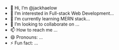 - 👋 Hi, I’m @jackhaelow
- 👀 I’m interested in Full-stack Web Development...
- 🌱 I’m currently learning MERN stack...
- 💞️ I’m looking to collaborate on ...
- 📫 How to reach me ...
- 😄 Pronouns: ...
- ⚡ Fun fact: ...

<!---
jackhaelow/jackhaelow is a ✨ special ✨ repository because its `README.md` (this file) appears on your GitHub profile.
You can click the Preview link to take a look at your changes.
--->
